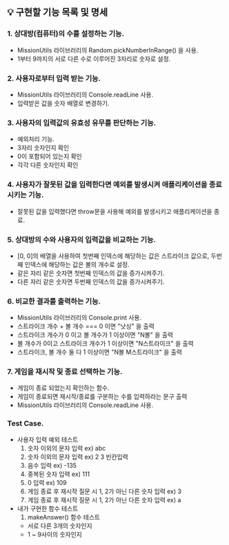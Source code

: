 ## 💡 구현할 기능 목록 및 명세

### 1. 상대방(컴퓨터)의 수를 설정하는 기능.

- MissionUtils 라이브러리의 Random.pickNumberInRange() 을 사용.
- 1부터 9까지의 서로 다른 수로 이루어진 3자리로 숫자로 설정.

### 2. 사용자로부터 입력 받는 기능.

- MissionUtils 라이브러리의 Console.readLine 사용.
- 입력받은 값을 숫자 배열로 변경하기.

### 3. 사용자의 입력값의 유효성 유무를 판단하는 기능.

- 예외처리 기능.
- 3자리 숫자인지 확인
- 0이 포함되어 있는지 확인
- 각각 다른 숫자인지 확인

### 4. 사용자가 잘못된 값을 입력한다면 예외를 발생시켜 애플리케이션을 종료시키는 기능.

- 잘못된 값을 입력했다면 throw문을 사용해 예외를 발생시키고 애플리케이션을 종료.

### 5. 상대방의 수와 사용자의 입력값을 비교하는 기능.

- [0, 0]의 배열을 사용하여 첫번째 인덱스에 해당하는 값은 스트라이크 값으로, 두번째 인덱스에 해당하는 값은 볼의 개수로 설정.
- 같은 자리 같은 숫자면 첫번째 인덱스의 값을 증가시켜주기.
- 다른 자리 같은 숫자면 두번째 인덱스의 값을 증가시켜주기.

### 6. 비교한 결과를 출력하는 기능.

- MissionUtils 라이브러리의 Console.print 사용.
- 스트라이크 개수 + 볼 개수 === 0 이면 "낫싱" 을 출력
- 스트라이크 개수가 0 이고 볼 개수가 1 이상이면 "N볼" 을 출력
- 볼 개수가 0이고 스트라이크 개수가 1 이상이면 "N스트라이크" 을 출력
- 스트라이크, 볼 개수 둘 다 1 이상이면 "N볼 M스트라이크" 을 출력

### 7. 게임을 재시작 및 종료 선택하는 기능.

- 게임이 종료 되었는지 확인하는 함수.
- 게임이 종료되면 재시작/종료를 구분하는 수를 입력하라는 문구 출력
- MissionUtils 라이브러리의 Console.readLine 사용.

### Test Case.

- 사용자 입력 예외 테스트
  1. 숫자 이외의 문자 입력 ex) abc
  2. 숫자 이외의 문자 입력 ex) 2 3 빈칸입력
  3. 음수 입력 ex) -135
  4. 중복된 숫자 입력 ex) 111
  5. 0 입력 ex) 109
  6. 게임 종료 후 재시작 질문 시 1, 2가 아닌 다른 숫자 입력 ex) 3
  7. 게임 종료 후 재시작 질문 시 1, 2가 아닌 다른 숫자 입력 ex) a
- 내가 구현한 함수 테스트
  1. makeAnswer() 함수 테스트
  - 서로 다른 3개의 숫자인지
  - 1 ~ 9사이의 숫자인지
